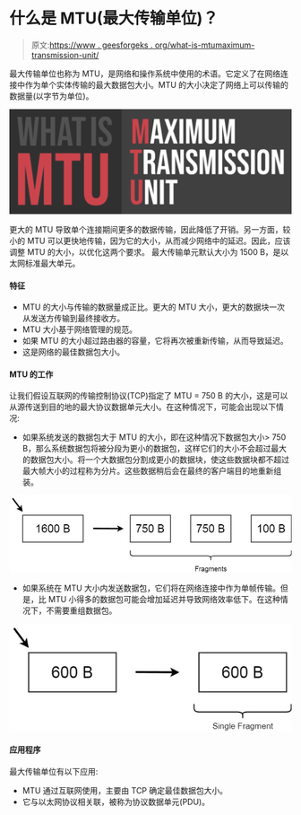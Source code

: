 # 什么是 MTU(最大传输单位)？

> 原文:[https://www . geesforgeks . org/what-is-mtumaximum-transmission-unit/](https://www.geeksforgeeks.org/what-is-mtumaximum-transmission-unit/)

最大传输单位也称为 MTU，是网络和操作系统中使用的术语。它定义了在网络连接中作为单个实体传输的最大数据包大小。MTU 的大小决定了网络上可以传输的数据量(以字节为单位)。

![What-is-MTU](img/eb77df1b84af62ddfbd7c150bd439c78.png)

更大的 MTU 导致单个连接期间更多的数据传输，因此降低了开销。另一方面，较小的 MTU 可以更快地传输，因为它的大小，从而减少网络中的延迟。因此，应该调整 MTU 的大小，以优化这两个要求。
最大传输单元默认大小为 1500 B，是以太网标准最大单元。

#### 特征

*   MTU 的大小与传输的数据量成正比。更大的 MTU 大小，更大的数据块一次从发送方传输到最终接收方。
*   MTU 大小基于网络管理的规范。
*   如果 MTU 的大小超过路由器的容量，它将再次被重新传输，从而导致延迟。
*   这是网络的最佳数据包大小。

#### MTU 的工作

让我们假设互联网的传输控制协议(TCP)指定了 MTU = 750 B 的大小，这是可以从源传送到目的地的最大协议数据单元大小。在这种情况下，可能会出现以下情况:

*   如果系统发送的数据包大于 MTU 的大小，即在这种情况下数据包大小> 750 B，那么系统数据包将被分段为更小的数据包，这样它们的大小不会超过最大的数据包大小。将一个大数据包分割成更小的数据块，使这些数据块都不超过最大帧大小的过程称为分片。这些数据稍后会在最终的客户端目的地重新组装。

![](img/e16c81516ec29774f2b2f2a6d3239a8b.png)

*   如果系统在 MTU 大小内发送数据包，它们将在网络连接中作为单帧传输。但是，比 MTU 小得多的数据包可能会增加延迟并导致网络效率低下。在这种情况下，不需要重组数据包。

![](img/8542e2855668d440165c450b85d02610.png)

#### 应用程序

最大传输单位有以下应用:

*   MTU 通过互联网使用，主要由 TCP 确定最佳数据包大小。
*   它与以太网协议相关联，被称为协议数据单元(PDU)。